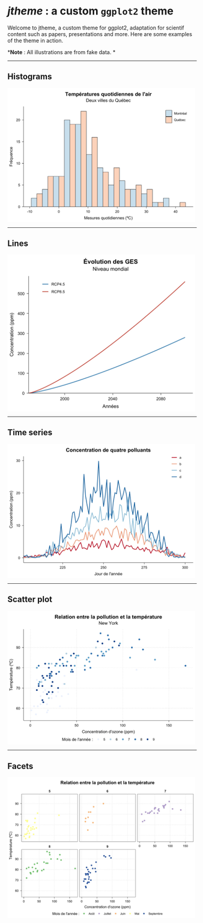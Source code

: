 ***jtheme*** : a custom `ggplot2` theme
================================================================================

Welcome to jtheme, a custom theme for ggplot2, adaptation for scientif content such as papers, presentations and more. Here are some examples of the theme in action.

***Note** : All illustrations are from fake data. *

---

## Histograms

<img src = "_plots/fig_1_rect.jpg" width = "500px" align = "center">

---

## Lines

<img src = "_plots/fig_2_squared.jpg" width = "500px" align = "center">

---

## Time series

<img src = "_plots/fig_3_rect.jpg" width = "500px" align = "center">

---

## Scatter plot

<img src = "_plots/fig_4_rect.jpg" width = "500px" align = "center">

---

## Facets

<img src = "_plots/fig_5_rectbig.jpg" width = "500px" align = "center">



